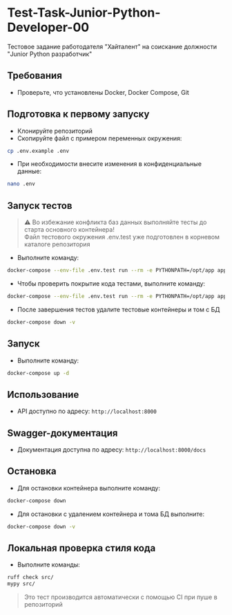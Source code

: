 # Test-Task-Junior-Python-Developer-00
Тестовое задание работодателя "Хайталент" на соискание должности "Junior Python разработчик"

## Требования
* Проверьте, что установлены Docker, Docker Compose, Git
## Подготовка к первому запуску
* Клонируйте репозиторий
* Скопируйте файл с примером переменных окружения:
```bash
cp .env.example .env
```
* При необходимости внесите изменения в конфиденциальные данные:
```bash
nano .env
```
## Запуск тестов
> ⚠️ Во избежание конфликта баз данных выполняйте тесты до старта основного контейнера!\
> Файл тестового окружения .env.test уже подготовлен в корневом каталоге репозитория
* Выполните команду:
```bash
docker-compose --env-file .env.test run --rm -e PYTHONPATH=/opt/app app pytest tests/ -v
```
* Чтобы проверить покрытие кода тестами, выполните команду:
```bash
docker-compose --env-file .env.test run --rm -e PYTHONPATH=/opt/app app pytest tests/ --cov=src
```
* После завершения тестов удалите тестовые контейнеры и том с БД
```bash
docker-compose down -v
```
## Запуск
* Выполните команду:
```bash
docker-compose up -d
```
## Использование
* API доступно по адресу:
`http://localhost:8000`
## Swagger-документация
* Документация доступна по адресу:
`http://localhost:8000/docs`
## Остановка
* Для остановки контейнера выполните команду:
```bash
docker-compose down
```
* Для остановки с удалением контейнера и тома БД выполните:
```bash
docker-compose down -v
```
## Локальная проверка стиля кода
* Выполните команды:
```bash
ruff check src/
mypy src/
```
> Это тест производится автоматически с помощью CI при пуше в репозиторий
